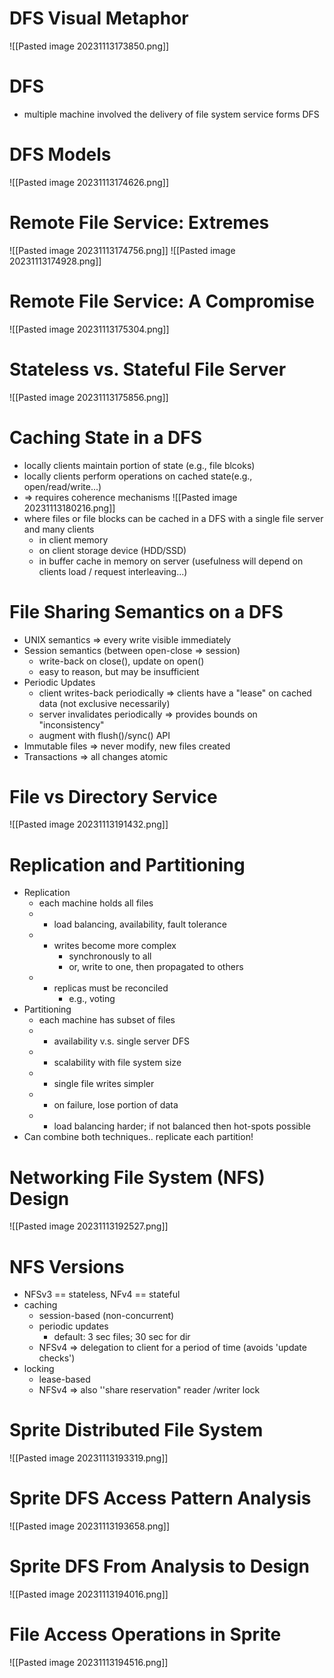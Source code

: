 # DFS Visual Metaphor
![[Pasted image 20231113173850.png]]
# DFS
- multiple machine involved the delivery of file system service forms DFS
# DFS Models
![[Pasted image 20231113174626.png]]
# Remote File Service: Extremes
![[Pasted image 20231113174756.png]]
![[Pasted image 20231113174928.png]]
# Remote File Service: A Compromise
![[Pasted image 20231113175304.png]]

# Stateless vs. Stateful File Server
![[Pasted image 20231113175856.png]]
# Caching State in a DFS
- locally clients maintain portion of state (e.g., file blcoks)
- locally clients perform operations on cached state(e.g., open/read/write...)
- => requires coherence mechanisms
![[Pasted image 20231113180216.png]]
- where files or file blocks can be cached in a DFS with a single file server and many clients
	- in client memory
	- on client storage device (HDD/SSD)
	- in buffer cache in memory on server (usefulness will depend on clients load / request interleaving...)
# File Sharing Semantics on a DFS
 - UNIX semantics => every write visible immediately
 - Session semantics (between open-close => session)
	 - write-back on close(), update on open()
	 - easy to reason, but may be insufficient
 - Periodic Updates
	 - client writes-back periodically => clients have a "lease" on cached data (not exclusive necessarily)
	 - server invalidates periodically => provides bounds on "inconsistency"
	 - augment with flush()/sync() API
 - Immutable files => never modify, new files created
 - Transactions => all changes atomic
# File vs Directory Service
![[Pasted image 20231113191432.png]]
# Replication and Partitioning
- Replication
	- each machine holds all files
	- + load balancing, availability, fault tolerance
	- - writes become more complex
		- synchronously to all
		- or, write to one, then propagated to others
	- - replicas must be reconciled
		- e.g., voting
- Partitioning
	- each machine has subset of files
	- + availability v.s. single server DFS
	- + scalability with file system size
	- + single file writes simpler
	- - on failure, lose portion of data
	- - load balancing harder; if not balanced then hot-spots possible
- Can combine both techniques.. replicate each partition!
# Networking File System (NFS) Design
![[Pasted image 20231113192527.png]]
# NFS Versions
- NFSv3 == stateless, NFv4 == stateful
- caching
	- session-based (non-concurrent)
	- periodic updates
		- default: 3 sec files; 30 sec for dir
	- NFSv4 => delegation to client for a period of time (avoids 'update checks')
- locking
	- lease-based
	- NFSv4 => also ''share reservation" reader /writer lock
# Sprite Distributed File System
![[Pasted image 20231113193319.png]]
# Sprite DFS Access Pattern Analysis
![[Pasted image 20231113193658.png]]
# Sprite DFS From Analysis to Design
![[Pasted image 20231113194016.png]]
# File Access Operations in Sprite
![[Pasted image 20231113194516.png]]
